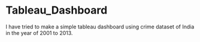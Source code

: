 # Tableau_Dashboard
I have tried to make a simple tableau dashboard using crime dataset of India in the year of 2001 to 2013.
